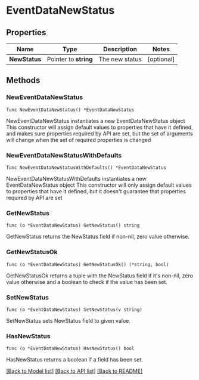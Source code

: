 # EventDataNewStatus

## Properties

Name | Type | Description | Notes
------------ | ------------- | ------------- | -------------
**NewStatus** | Pointer to **string** | The new status | [optional] 

## Methods

### NewEventDataNewStatus

`func NewEventDataNewStatus() *EventDataNewStatus`

NewEventDataNewStatus instantiates a new EventDataNewStatus object
This constructor will assign default values to properties that have it defined,
and makes sure properties required by API are set, but the set of arguments
will change when the set of required properties is changed

### NewEventDataNewStatusWithDefaults

`func NewEventDataNewStatusWithDefaults() *EventDataNewStatus`

NewEventDataNewStatusWithDefaults instantiates a new EventDataNewStatus object
This constructor will only assign default values to properties that have it defined,
but it doesn't guarantee that properties required by API are set

### GetNewStatus

`func (o *EventDataNewStatus) GetNewStatus() string`

GetNewStatus returns the NewStatus field if non-nil, zero value otherwise.

### GetNewStatusOk

`func (o *EventDataNewStatus) GetNewStatusOk() (*string, bool)`

GetNewStatusOk returns a tuple with the NewStatus field if it's non-nil, zero value otherwise
and a boolean to check if the value has been set.

### SetNewStatus

`func (o *EventDataNewStatus) SetNewStatus(v string)`

SetNewStatus sets NewStatus field to given value.

### HasNewStatus

`func (o *EventDataNewStatus) HasNewStatus() bool`

HasNewStatus returns a boolean if a field has been set.


[[Back to Model list]](../README.md#documentation-for-models) [[Back to API list]](../README.md#documentation-for-api-endpoints) [[Back to README]](../README.md)


